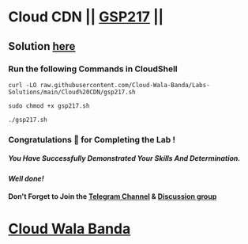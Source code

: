 # Cloud CDN || [GSP217](https://www.cloudskillsboost.google/focuses/1251?parent=catalog) ||

## Solution [here](https://youtu.be/_p_89iiyNPs)

### Run the following Commands in CloudShell

```
curl -LO raw.githubusercontent.com/Cloud-Wala-Banda/Labs-Solutions/main/Cloud%20CDN/gsp217.sh

sudo chmod +x gsp217.sh

./gsp217.sh
```

### Congratulations 🎉 for Completing the Lab !

##### *You Have Successfully Demonstrated Your Skills And Determination.*

#### *Well done!*

#### Don't Forget to Join the [Telegram Channel](https://t.me/cloudwalabanda) & [Discussion group](https://t.me/cloudwalabandachats)

# [Cloud Wala Banda](https://www.youtube.com/@cloudwalabanda)

